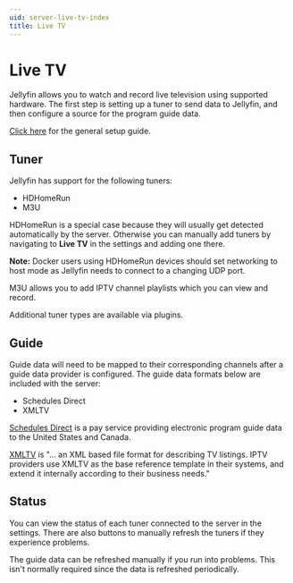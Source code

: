 ```yaml
---
uid: server-live-tv-index
title: Live TV
---
```


# Live TV

Jellyfin allows you to watch and record live television using supported hardware.  The first step is setting up a tuner to send data to Jellyfin, and then configure a source for the program guide data.

[Click here](xref:server-live-tv-setup-guide) for the general setup guide.

## Tuner

Jellyfin has support for the following tuners: 

  * HDHomeRun
  * M3U

HDHomeRun is a special case because they will usually get detected automatically by the server. Otherwise you can manually add tuners by navigating to **Live TV** in the settings and adding one there.

**Note:** Docker users using HDHomeRun devices should set networking to host mode as Jellyfin needs to connect to a changing UDP port.

M3U allows you to add IPTV channel playlists which you can view and record.

Additional tuner types are available via plugins.

## Guide

Guide data will need to be mapped to their corresponding channels after a guide data provider is configured. The guide data formats below are included with the server:

  * Schedules Direct
  * XMLTV

[Schedules Direct](http://www.schedulesdirect.org) is a pay service providing electronic program guide data to the United States and Canada.

[XMLTV](http://wiki.xmltv.org/index.php/Main_Page) is "... an XML based file format for describing TV listings. IPTV providers use XMLTV as the base reference template in their systems, and extend it internally according to their business needs."

## Status

You can view the status of each tuner connected to the server in the settings. There are also buttons to manually refresh the tuners if they experience problems.

The guide data can be refreshed manually if you run into problems. This isn't normally required since the data is refreshed periodically.